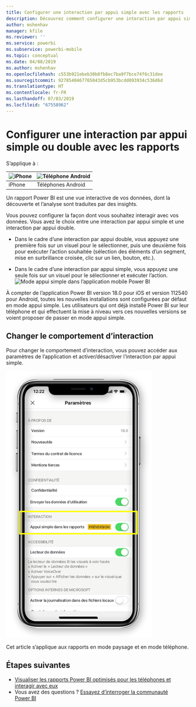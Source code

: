```yaml
---
title: Configurer une interaction par appui simple avec les rapports
description: Découvrez comment configurer une interaction par appui simple ou double avec les rapports.
author: mshenhav
manager: kfile
ms.reviewer: ''
ms.service: powerbi
ms.subservice: powerbi-mobile
ms.topic: conceptual
ms.date: 04/08/2019
ms.author: mshenhav
ms.openlocfilehash: c553b921ebeb30b8fb8ec7ba9f7bce74f6c31dee
ms.sourcegitcommit: 9278540467765043d5cb953bcdd093934c536d6d
ms.translationtype: HT
ms.contentlocale: fr-FR
ms.lasthandoff: 07/03/2019
ms.locfileid: "67558962"
---
```

# <a name="configure-report-interaction-to-single-tap-or-double-tap"></a>Configurer une interaction par appui simple ou double avec les rapports
S’applique à :

| ![iPhone](././media/mobile-reports-in-the-mobile-apps/ios-logo-40-px.png) | ![Téléphone Android](././media/mobile-reports-in-the-mobile-apps/android-logo-40-px.png) | 
|:--- |:--- |
| iPhone |Téléphones Android |

Un rapport Power BI est une vue interactive de vos données, dont la découverte et l’analyse sont traduites par des insights.

Vous pouvez configurer la façon dont vous souhaitez interagir avec vos données. Vous avez le choix entre une interaction par appui simple et une interaction par appui double.

* Dans le cadre d’une interaction par appui double, vous appuyez une première fois sur un visuel pour le sélectionner, puis une deuxième fois pour exécuter l’action souhaitée (sélection des éléments d’un segment, mise en surbrillance croisée, clic sur un lien, bouton, etc.).

* Dans le cadre d’une interaction par appui simple, vous appuyez une seule fois sur un visuel pour le sélectionner et exécuter l’action.
![Mode appui simple dans l’application mobile Power BI](./media/mobile-app-single-tap/single-tap-2.gif)


À compter de l’application Power BI version 18.0 pour iOS et version 112540 pour Android, toutes les nouvelles installations sont configurées par défaut en mode appui simple.
Les utilisateurs qui ont déjà installé Power BI sur leur téléphone et qui effectuent la mise à niveau vers ces nouvelles versions se voient proposer de passer en mode appui simple.

## <a name="change-interaction-behavior"></a>Changer le comportement d’interaction

Pour changer le comportement d’interaction, vous pouvez accéder aux paramètres de l’application et activer/désactiver l’interaction par appui simple.

![Changement de l’interaction avec les rapports dans l’application mobile Power BI](./media/mobile-app-single-tap/configure-single-tap.png)

Cet article s’applique aux rapports en mode paysage et en mode téléphone.

## <a name="next-steps"></a>Étapes suivantes
* [Visualiser les rapports Power BI optimisés pour les téléphones et interagir avec eux](mobile-apps-view-phone-report.md)
* Vous avez des questions ? [Essayez d’interroger la communauté Power BI](http://community.powerbi.com/)

